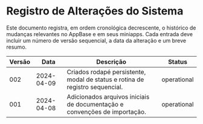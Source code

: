 # Registro de Alterações do Sistema

Este documento registra, em ordem cronológica decrescente, o histórico de mudanças relevantes no AppBase e em seus miniapps. Cada entrada deve incluir um número de versão sequencial, a data da alteração e um breve resumo.

| Versão | Data       | Descrição                                                                 | Status      |
|--------|------------|----------------------------------------------------------------------------|-------------|
| 002    | 2024-04-09 | Criados rodapé persistente, modal de status e rotina de registro sequencial. | operational |
| 001    | 2024-04-08 | Adicionados arquivos iniciais de documentação e convenções de importação. | operational |
